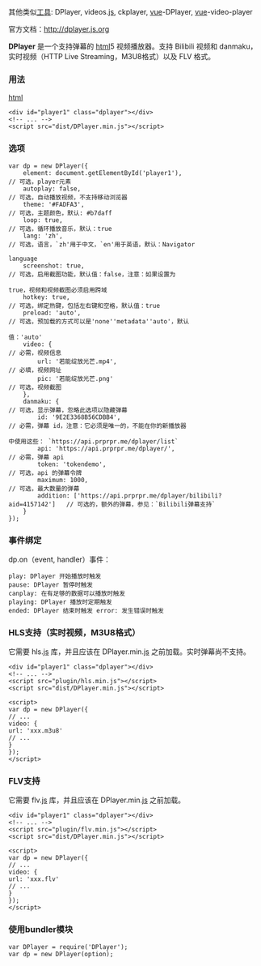 其他类似[工具](http://www.fly63.com/tool): DPlayer, videos.[js](http://www.fly63.com/tag/js), ckplayer, [vue](http://www.fly63.com/tag/vue)-DPlayer, [vue](http://www.fly63.com/tag/vue)-video-player

官方文档：http://dplayer.js.org

**DPlayer** 是一个支持弹幕的 [html](http://www.fly63.com/tag/html)5 视频播放器。支持 Bilibili 视频和 danmaku，实时视频（HTTP Live Streaming，M3U8格式）以及 FLV 格式。 

### 用法

[html](http://www.fly63.com/tag/html)

```
<div id="player1" class="dplayer"></div>
<!-- ... -->
<script src="dist/DPlayer.min.js"></script>
```

### 选项

```
var dp = new DPlayer({
    element: document.getElementById('player1'),                       // 可选，player元素
    autoplay: false,                                                   // 可选，自动播放视频，不支持移动浏览器
    theme: '#FADFA3',                                                  // 可选，主题颜色，默认: #b7daff
    loop: true,                                                        // 可选，循环播放音乐，默认：true
    lang: 'zh',                                                        // 可选，语言，`zh'用于中文，`en'用于英语，默认：Navigator 
                                                                          language
    screenshot: true,                                                  // 可选，启用截图功能，默认值：false，注意：如果设置为
                                                                          true，视频和视频截图必须启用跨域
    hotkey: true,                                                      // 可选，绑定热键，包括左右键和空格，默认值：true
    preload: 'auto',                                                   // 可选，预加载的方式可以是'none''metadata''auto'，默认
                                                                          值：'auto'
    video: {                                                           // 必需，视频信息
        url: '若能绽放光芒.mp4',                                         // 必填，视频网址
        pic: '若能绽放光芒.png'                                          // 可选，视频截图
    },
    danmaku: {                                                         // 可选，显示弹幕，忽略此选项以隐藏弹幕
        id: '9E2E3368B56CDBB4',                                        // 必需，弹幕 id，注意：它必须是唯一的，不能在你的新播放器
                                                                          中使用这些： `https://api.prprpr.me/dplayer/list`
        api: 'https://api.prprpr.me/dplayer/',                             // 必需，弹幕 api
        token: 'tokendemo',                                            // 可选，api 的弹幕令牌
        maximum: 1000,                                                 // 可选，最大数量的弹幕
        addition: ['https://api.prprpr.me/dplayer/bilibili?aid=4157142']   // 可选的，额外的弹幕，参见：`Bilibili弹幕支持`
    }
});
```

### 事件绑定

dp.on（event, handler）事件：

```
play: DPlayer 开始播放时触发 
pause: DPlayer 暂停时触发 
canplay: 在有足够的数据可以播放时触发 
playing: DPlayer 播放时定期触发 
ended: DPlayer 结束时触发 error: 发生错误时触发
```

### HLS支持（实时视频，M3U8格式）

它需要 hls.[js](http://www.fly63.com/tag/js) 库，并且应该在 DPlayer.min.[js](http://www.fly63.com/tag/js) 之前加载。实时弹幕尚不支持。

```
<div id="player1" class="dplayer"></div>
<!-- ... -->
<script src="plugin/hls.min.js"></script>
<script src="dist/DPlayer.min.js"></script>

<script>
var dp = new DPlayer({
// ...
video: {
url: 'xxx.m3u8'
// ...
}
});
</script>
```

### FLV支持

它需要 flv.[js](http://www.fly63.com/tag/js) 库，并且应该在 DPlayer.min.[js](http://www.fly63.com/tag/js) 之前加载。

```
<div id="player1" class="dplayer"></div>
<!-- ... -->
<script src="plugin/flv.min.js"></script>
<script src="dist/DPlayer.min.js"></script>

<script>
var dp = new DPlayer({
// ...
video: {
url: 'xxx.flv'
// ...
}
});
</script>
```

### 使用bundler模块

```
var DPlayer = require('DPlayer'); 
var dp = new DPlayer(option);
```